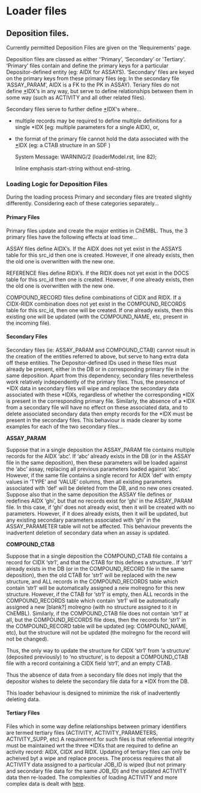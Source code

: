 # Loader files

## Deposition files.

Currently permitted Deposition Files are given on the 'Requirements' page.

Deposition files are classed as either ‘‘Primary’, ‘Secondary’ or 'Tertiary'. ‘Primary’ files contain and define the primary keys for a particular Depositor-defined entity (eg: AIDX for ASSAYS). ‘Secondary’ files are keyed on the primary keys from these primary files (eg: In the secondary file ‘ASSAY\_PARAM’, AIDX is a FK to the PK in ASSAY). Teriary files do not define [\*](broken-reference)IDX's in any way, but serve to define relationships between them in some way (such as ACTIVITY and all other related files).

Secondary files serve to further define [\*](broken-reference)IDX's where...

* multiple records may be required to define multiple definitions for a single \*IDX \[eg: multiple parameters for a single AIDX), or,
*   the format of the primary file cannot hold the data associated with the [\*](broken-reference)IDX (eg: a CTAB structure in an SDF )

    System Message: WARNING/2 (loaderModel.rst, line 82);

    Inline emphasis start-string without end-string.

### Loading Logic for Deposition Files

During the loading process Primary and secondary files are treated slightly differently. Considering each of these categories separately…

#### Primary Files

Primary files update and create the major entities in ChEMBL. Thus, the 3 primary files have the following effects at load time…

ASSAY files define AIDX’s. If the AIDX does not yet exist in the ASSAYS table for this src\_id then one is created. However, if one already exists, then the old one is overwritten with the new one.

REFERENCE files define RIDX’s. If the RIDX does not yet exist in the DOCS table for this src\_id then one is created. However, if one already exists, then the old one is overwritten with the new one.

COMPOUND\_RECORD files define combinations of CIDX and RIDX. If a CIDX-RIDX combination does not yet exist in the COMPOUND\_RECORDS table for this src\_id, then one will be created. If one already exists, then this existing one will be updated (with the COMPOUND\_NAME, etc, present in the incoming file).

#### Secondary Files

Secondary files (ie: ASSAY\_PARAM and COMPOUND\_CTAB) cannot result in the creation of the entities referred to above, but serve to hang extra data off these entities. The Depositor-defined IDs used in these files must already be present, either in the DB or in corresponding primary file in the same deposition. Apart from this dependency, secondary files nevertheless work relatively independently of the primary files. Thus, the presence of \*IDX data in secondary files will wipe and replace the secondary data associated with these \*IDXs, regardless of whether the corresponding \*IDX is present in the corresponding primary file. Similarly, the absence of a \*IDX from a secondary file will have no effect on these associated data, and to delete associated secondary data then empty records for the \*IDX must be present in the secondary files. This behaviour is made clearer by some examples for each of the two secondary files…

**ASSAY\_PARAM**

Suppose that in a single deposition the ASSAY\_PARAM file contains multiple records for the AIDX ‘abc’. If ‘abc’ already exists in the DB (or in the ASSAY file in the same deposition), then these parameters will be loaded against the ‘abc’ assay, replacing all previous parameters loaded against ’abc’. However, if the same file contains a single record for AIDX ‘def’ with empty values in ‘TYPE’ and ‘VALUE’ columns, then all existing parameters associated with ‘def’ will be deleted from the DB, and no new ones created. Suppose also that in the same deposition the ASSAY file defines or redefines AIDX ‘ghi’, but that no records exist for ‘ghi’ in the ASSAY\_PARAM file. In this case, if ‘ghi’ does not already exist, then it will be created with no parameters. However, if it does already exists, then it will be updated, but any existing secondary parameters associated with ‘ghi’ in the ASSAY\_PARAMETER table will not be affected. This behaviour prevents the inadvertent deletion of secondary data when an assay is updated.

**COMPOUND\_CTAB**

Suppose that in a single deposition the COMPOUND\_CTAB file contains a record for CIDX ‘str1’, and that the CTAB for this defines a structure.. If ‘str1’ already exists in the DB (or in the COMPOUND\_RECORD file in the same deposition), then the old CTAB for ‘str1’ will be replaced with the new structure, and ALL records in the COMPOUND\_RECORDS table which contain ‘str1’ will be automatically assigned a new molregno for this new structure. However, if the CTAB for ‘str1’ is empty, then ALL records in the COMPOUND\_RECORDS table which contain ‘str1’ will be automatically assigned a new \[blank?] molregno (with no structure assigned to it in ChEMBL). Similarly, if the COMPOUND\_CTAB file does not contain ‘str1’ at all, but the COMPOUND\_RECORDS file does, then the records for ‘str1’ in the COMPOUND\_RECORD table will be updated (eg: COMPOUND\_NAME, etc), but the structure will not be updated (the molregno for the record will not be changed).

Thus, the only way to update the structure for CIDX ‘str1’ from ‘a structure’ (deposited previously) to ‘no structure’, is to deposit a COMPOUND\_CTAB file with a record containing a CIDX field ‘str1’, and an empty CTAB.

Thus the absence of data from a secondary file does not imply that the depositor wishes to delete the secondary file data for a \*IDX from the DB.

This loader behaviour is designed to minimize the risk of inadvertently deleting data.

#### Tertiary Files

Files which in some way define relationships between primary identifiers are termed tertiary files (ACTIVITY, ACTIVITY\_PARAMETERS, ACTIVITY\_SUPP, etc) A requirement for such files is that referential integrity must be maintained wrt the three \*IDXs that are required to define an activity record: AIDX, CIDX and RIDX. Updating of tertiary files can only be acheived byt a wipe and replace process. The process requires that all ACTIVITY data assigned to a particular JOB\_ID is wiped (but not primary and secondary file data for the same JOB\_ID) and the updated ACTIVITY data then re-loaded. The complexities of loading ACTIVITY and more complex data is dealt with [here](../design-specification-and-internal-docs/complex-results.md).

##
